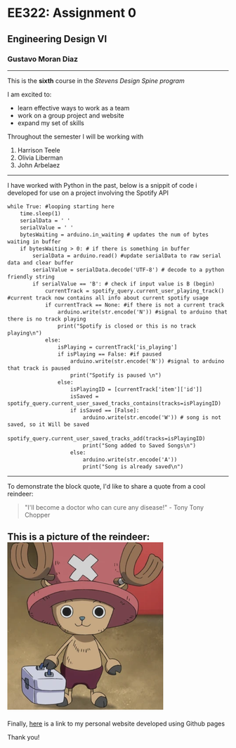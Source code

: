 # EE322: Assignment 0 
## Engineering Design VI
### Gustavo Moran Diaz
---
This is the **sixth** course in the *Stevens Design Spine program*   

I am excited to:
- learn effective ways to work as a team
- work on a group project and website
- expand my set of skills

Throughout the semester I will be working with 
1. Harrison Teele
2. Olivia Liberman
3. John Arbelaez
---
I have worked with Python in the past, below is a snippit of code i developed for use on a project involving the Spotify API
```
while True: #looping starting here
    time.sleep(1)
    serialData = ' '
    serialValue = ' '
    bytesWaiting = arduino.in_waiting # updates the num of bytes waiting in buffer
    if bytesWaiting > 0: # if there is something in buffer
        serialData = arduino.read() #update serialData to raw serial data and clear buffer
        serialValue = serialData.decode('UTF-8') # decode to a python friendly string
        if serialValue == 'B': # check if input value is B (begin)
            currentTrack = spotify_query.current_user_playing_track() #current track now contains all info about current spotify usage
            if currentTrack == None: #if there is not a current track
                arduino.write(str.encode('N')) #signal to arduino that there is no track playing
                print("Spotify is closed or this is no track playing\n")
            else:
                isPlaying = currentTrack['is_playing']
                if isPlaying == False: #if paused
                    arduino.write(str.encode('N')) #signal to arduino that track is paused
                    print("Spotify is paused \n")
                else:
                    isPlayingID = [currentTrack['item']['id']]
                    isSaved = spotify_query.current_user_saved_tracks_contains(tracks=isPlayingID)
                    if isSaved == [False]:
                        arduino.write(str.encode('W')) # song is not saved, so it Will be saved
                        spotify_query.current_user_saved_tracks_add(tracks=isPlayingID)
                        print("Song added to Saved Songs\n")
                    else:
                        arduino.write(str.encode('A'))
                        print("Song is already saved\n")
```
---
To demonstrate the block quote, I'd like to share a quote from a cool reindeer:   
> "I'll become a doctor who can cure any disease!" - Tony Tony Chopper

This is a picture of the reindeer:  
![Chopper](Resources/TonyTonyChopper.png) 
---
Finally, [here](https://gustavomorandiaz.github.io/) is a link to my personal website developed using Github pages

Thank you!

